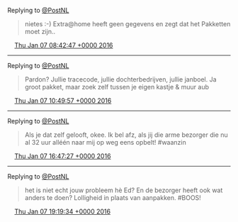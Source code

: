 Replying to [@PostNL](https://twitter.com/PostNL/status/684800729308004352)

> nietes :\-\) Extra@home heeft geen gegevens en zegt dat het Pakketten moet zijn\.\.

<img src="../../media/tweet.ico" width="12" /> [Thu Jan 07 08:42:47 +0000 2016](https://twitter.com/DromerDenker/status/685018734088613888)

----

Replying to [@PostNL](https://twitter.com/PostNL/status/685048683403067392)

> Pardon? Jullie tracecode, jullie dochterbedrijven, jullie janboel\. Ja groot pakket, maar zoek zelf tussen je eigen kastje &amp; muur aub

<img src="../../media/tweet.ico" width="12" /> [Thu Jan 07 10:49:57 +0000 2016](https://twitter.com/DromerDenker/status/685050733662703616)

----

Replying to [@PostNL](https://twitter.com/PostNL/status/685074577026846720)

> Als je dat zelf gelooft, okee\. Ik bel afz, als jij die arme bezorger die nu al 32 uur alléén naar mij op weg eens opbelt\! \#waanzin

<img src="../../media/tweet.ico" width="12" /> [Thu Jan 07 16:47:27 +0000 2016](https://twitter.com/DromerDenker/status/685140703920390144)

----

Replying to [@PostNL](https://twitter.com/PostNL/status/685173096064630785)

> het is niet echt jouw probleem hè Ed? En de bezorger heeft ook wat anders te doen?  Lolligheid in plaats van aanpakken\. \#BOOS\!

<img src="../../media/tweet.ico" width="12" /> [Thu Jan 07 19:19:34 +0000 2016](https://twitter.com/DromerDenker/status/685178982514470912)